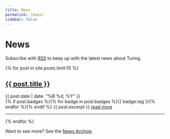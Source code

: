 ```yaml
---
title: News
permalink: /news/
sidebar: false
---
```


# News

<p>Subscribe with <a href="{{ site.baseurl }}/feed.xml">RSS</a> to keep up with the latest news about Turing.

{% for post in site.posts limit:10 %}
   <div class="post-preview">
   <h2><a href="{{ site.baseurl }}{{ post.url }}">{{ post.title }}</a></h2>
   <span class="post-date">{{ post.date | date: "%B %d, %Y" }}</span><br>
   {% if post.badges %}{% for badge in post.badges %}<span class="badge badge-{{ badge.type }}">{{ badge.tag }}</span>{% endfor %}{% endif %}
   {{ post.excerpt }}
   <a href="{{ site.baseurl }}{{ post.url }}">read more</a>
   </div>
   <hr>
{% endfor %}

Want to see more? See the <a href="{{ site.baseurl }}/archive/">News Archive</a>.
